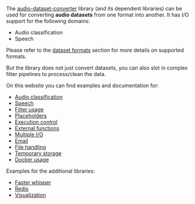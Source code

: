 The [audio-dataset-converter](https://github.com/waikato-llm/audio-dataset-converter) 
library (and its dependent libraries) can be used for converting **audio datasets** from one format 
into another. It has I/O support for the following domains:

* Audio classification
* Speech

Please refer to the [dataset formats](https://github.com/waikato-llm/audio-dataset-converter?tab=readme-ov-file#dataset-formats)
section for more details on supported formats.

But the library does not just convert datasets, you can also slot in complex filter pipelines to 
process/clean the data.

On this website you can find examples and documentation for:

* [Audio classification](audio_classification.md)
* [Speech](speech.md)
* [Filter usage](filters.md)
* [Placeholders](placeholders.md)
* [Execution control](execution_control.md)
* [External functions](pyfunc.md)
* [Multiple I/O](multi.md)
* [Email](email.md)
* [File handling](file_handling.md)
* [Temporary storage](storage.md)
* [Docker usage](docker.md)

Examples for the additional libraries:

* [Faster whisper](faster_whisper.md)
* [Redis](redis.md)
* [Visualization](visualization.md)

